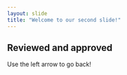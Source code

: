 ```yaml
---
layout: slide
title: "Welcome to our second slide!"
---
```

Reviewed and approved 
---
Use the left arrow to go back!
